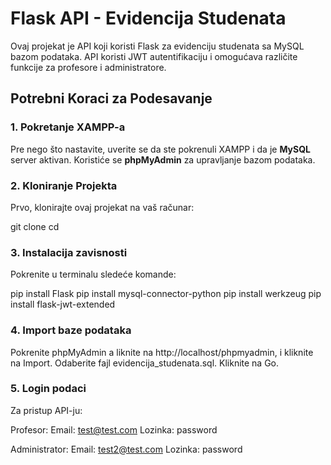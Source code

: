 # Flask API - Evidencija Studenata

Ovaj projekat je API koji koristi Flask za evidenciju studenata sa MySQL bazom podataka. API koristi JWT autentifikaciju i omogućava različite funkcije za profesore i administratore.

## Potrebni Koraci za Podesavanje

### 1. Pokretanje XAMPP-a

Pre nego što nastavite, uverite se da ste pokrenuli XAMPP i da je **MySQL** server aktivan. Koristiće se **phpMyAdmin** za upravljanje bazom podataka.

### 2. Kloniranje Projekta

Prvo, klonirajte ovaj projekat na vaš računar:

git clone <link-do-repozitorijuma>
cd <ime-repozitorijuma>

### 3. Instalacija zavisnosti

Pokrenite u terminalu sledeće komande:

pip install Flask
pip install mysql-connector-python
pip install werkzeug
pip install flask-jwt-extended


### 4. Import baze podataka

Pokrenite phpMyAdmin a liknite na http://localhost/phpmyadmin, i kliknite na Import.
Odaberite fajl evidencija_studenata.sql.
Kliknite na Go.

### 5. Login podaci

Za pristup API-ju:

Profesor:
Email: test@test.com
Lozinka: password

Administrator:
Email: test2@test.com
Lozinka: password
